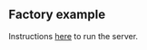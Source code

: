 Factory example 
---------------

Instructions [here](/creational/factory/README.md#live-example) to run the server.